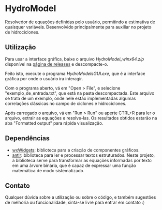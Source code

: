 # HydroModel

Resolvedor de equações definidas pelo usuário, permitindo a estimativa de quaisquer
variáveis. Desenvolvido principalmente para auxiliar no projeto de hidrociclones.

## Utilização

Para usar a interface gráfica, baixe o arquivo _HydroModel_winx64.zip_ disponível na
[página de releases](https://github.com/marcusbfs/HydroModel/releases) e descompacte-o.

Feito isto, execute o programa _HydroModelsGUI.exe_, que é a interface gráfica por onde
o usuário ira interagir.

Com o programa aberto, vá em "Open > File", e selecione "exemplo_de_entrada.txt", que
está na pasta descompactada. Este arquivo se trata de um exemplo, onde nele estão
implementadas algumas correlações clássicas no campo de ciclones e hidrociclones.

Após carregado o arquivo, vá em "Run > Run" ou aperte CTRL+R para ler o arquivo, extrair
as equações e resolve-las. Os resultados obtidos estarão na aba "Formatted output" para
rápida visualização.


## Dependências

- [wxWidgets](https://www.wxwidgets.org/): biblioteca para a criação de componentes
  gráficos.
- [antlr](https://www.antlr.org/): biblioteca para ler e processar textos estruturados.
  Neste projeto, a biblioteca serve para transformar as equações informadas por texto em
  uma árvore binária, que é capaz de expressar uma função matemática de modo
  sistematizado.


## Contato

Qualquer dúvida sobre a utilização ou sobre o código, e também sugestões de melhoria ou
funcionalidade, sinta-se livre para entrar em contato :)
